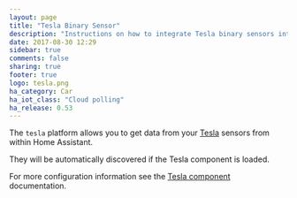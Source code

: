 ```yaml
---
layout: page
title: "Tesla Binary Sensor"
description: "Instructions on how to integrate Tesla binary sensors into Home Assistant."
date: 2017-08-30 12:29
sidebar: true
comments: false
sharing: true
footer: true
logo: tesla.png
ha_category: Car
ha_iot_class: "Cloud polling"
ha_release: 0.53
---
```


The `tesla` platform allows you to get data from your [Tesla](https://www.tesla.com/) sensors from within Home Assistant.
  
They will be automatically discovered if the Tesla component is loaded.

For more configuration information see the [Tesla component](/components/tesla/) documentation.
